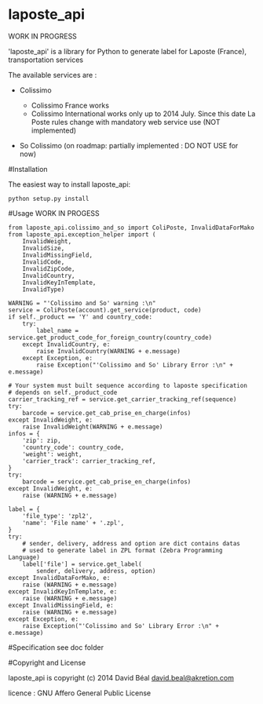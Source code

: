 laposte_api
===========

WORK IN PROGRESS

'laposte_api' is a library for Python to generate label for Laposte (France), transportation services

The available services are :
- Colissimo

    * Colissimo France works
    * Colissimo International works only up to 2014 July. Since this date La Poste rules change with mandatory web service use (NOT implemented)
- So Colissimo (on roadmap: partially implemented : DO NOT USE for now)


#Installation

The easiest way to install laposte_api:

    python setup.py install

#Usage
    WORK IN PROGESS

    from laposte_api.colissimo_and_so import ColiPoste, InvalidDataForMako
    from laposte_api.exception_helper import (
        InvalidWeight,
        InvalidSize,
        InvalidMissingField,
        InvalidCode,
        InvalidZipCode,
        InvalidCountry,
        InvalidKeyInTemplate,
        InvalidType)

    WARNING = "'Colissimo and So' warning :\n"
    service = ColiPoste(account).get_service(product, code)
    if self._product == 'Y' and country_code:
        try:
            label_name = service.get_product_code_for_foreign_country(country_code)
        except InvalidCountry, e:
            raise InvalidCountry(WARNING + e.message)
        except Exception, e:
            raise Exception("'Colissimo and So' Library Error :\n" + e.message)

    # Your system must built sequence according to laposte specification
    # depends on self._product_code
    carrier_tracking_ref = service.get_carrier_tracking_ref(sequence)
    try:
        barcode = service.get_cab_prise_en_charge(infos)
    except InvalidWeight, e:
        raise InvalidWeight(WARNING + e.message)
    infos = {
        'zip': zip,
        'country_code': country_code,
        'weight': weight,
        'carrier_track': carrier_tracking_ref,
    }
    try:
        barcode = service.get_cab_prise_en_charge(infos)
    except InvalidWeight, e:
        raise (WARNING + e.message)

    label = {
        'file_type': 'zpl2',
        'name': 'File name' + '.zpl',
    }
    try:
        # sender, delivery, address and option are dict contains datas
        # used to generate label in ZPL format (Zebra Programming Language)
        label['file'] = service.get_label(
            sender, delivery, address, option)
    except InvalidDataForMako, e:
        raise (WARNING + e.message)
    except InvalidKeyInTemplate, e:
        raise (WARNING + e.message)
    except InvalidMissingField, e:
        raise (WARNING + e.message)
    except Exception, e:
        raise Exception("'Colissimo and So' Library Error :\n" + e.message)


#Specification
see doc folder


#Copyright and License

laposte_api is copyright (c) 2014 David Béal <david.beal@akretion.com>

licence : GNU Affero General Public License
